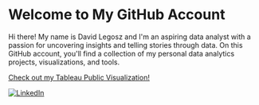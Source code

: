 # Welcome to My GitHub Account
Hi there! My name is David Legosz and I'm an aspiring data analyst with a passion for uncovering insights and telling stories through data. On this GitHub account, you'll find a collection of my personal data analytics projects, visualizations, and tools. 





[Check out my Tableau Public Visualization!](https://public.tableau.com/app/profile/david.legosz/viz/SuperstorePerformanceData/Dashboard1)

[![LinkedIn](https://img.shields.io/badge/-LinkedIn-blue?style=flat-square&logo=linkedin&logoColor=white&link=https://www.linkedin.com/in/your_username/)](https://www.linkedin.com/in/david-legosz/)

<!--
**Dlegosz/Dlegosz** is a ✨ _special_ ✨ repository because its `README.md` (this file) appears on your GitHub profile.

Here are some ideas to get you started:

- 🔭 I’m currently working on ...
- 🌱 I’m currently learning ...
- 👯 I’m looking to collaborate on ...
- 🤔 I’m looking for help with ...
- 💬 Ask me about ...
- 📫 How to reach me: ...
- 😄 Pronouns: ...
- ⚡ Fun fact: ...
-->
